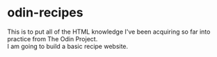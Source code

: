 # odin-recipes
This is to put all of the HTML knowledge I've been acquiring so far into practice from The
Odin Project.<br>
I am going to build a basic recipe website.
